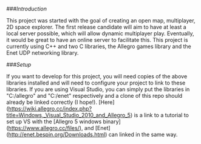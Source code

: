 ###*Introduction*

This project was started with the goal of creating an open map, multiplayer, 2D space explorer. The first release candidate will aim to have at least a local server possible, which will allow dynamic multiplayer play. Eventually, it would be great to have an online server to facilitate this. This project is currently using C++ and two C libraries, the Allegro games library and the Enet UDP networking library.


###*Setup*

If you want to develop for this project, you will need copies of the above libraries installed and will need to configure your project to link to these libraries. If you are using Visual Studio, you can simply put the libraries in "C:/allegro" and "C:/enet" respectively and a clone of this repo should already be linked correctly (I hope!). [Here] (https://wiki.allegro.cc/index.php?title=Windows,_Visual_Studio_2010_and_Allegro_5) is a link to a tutorial to set up VS with the [Allegro 5 windows binary] (https://www.allegro.cc/files/), and [Enet] (http://enet.bespin.org/Downloads.html) can linked in the same way.
